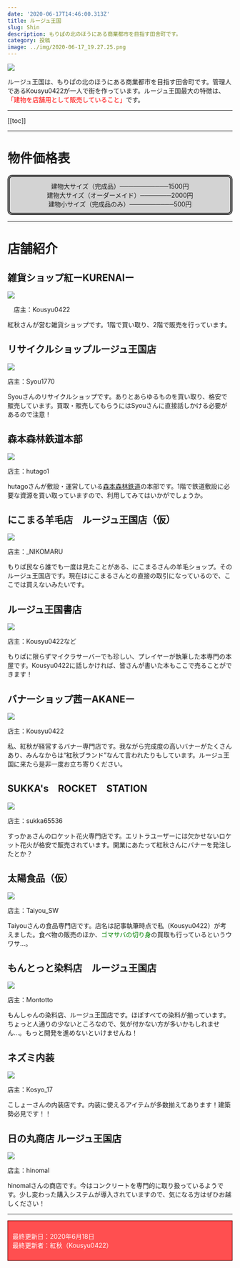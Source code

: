 ```yaml
---
date: '2020-06-17T14:46:00.313Z'
title: ルージュ王国
slug: Shin
description: もりぱの北のほうにある商業都市を目指す田舎町です。
category: 投稿
image: ../img/2020-06-17_19.27.25.png
---
```

![](/img/2020-06-17_19.27.25.png)

ルージュ王国は、もりぱの北のほうにある商業都市を目指す田舎町です。管理人であるKousyu0422が一人で街を作っています。ルージュ王国最大の特徴は、<span style="color: red"> 「建物を店舗用として販売していること」</span>です。

- - -

\[[toc]]

- - -

# 物件価格表

<div style="padding: 10px; margin-bottom: 10px; border: 5px double #333333; border-radius: 10px; background-color: #D3D3D3;text-align:center;">
建物大サイズ（完成品）───────────1500円<br/>建物大サイズ（オーダーメイド）───────2000円<br/>建物小サイズ（完成品のみ）──────────500円

</div>

- - -

# 店舗紹介

## 雑貨ショップ紅ーKURENAIー

![](/img/2020-06-17_22.28.29.png)

　店主：Kousyu0422

紅秋さんが営む雑貨ショップです。1階で買い取り、2階で販売を行っています。

## リサイクルショップルージュ王国店

![](/img/2020-06-17_22.28.50.png)

店主：Syou1770

Syouさんのリサイクルショップです。ありとあらゆるものを買い取り、格安で販売しています。買取・販売してもらうにはSyouさんに直接話しかける必要があるので注意！

## 森本森林鉄道本部

![](/img/2020-06-17_22.29.43.png)

店主：hutago1

hutagoさんが敷設・運営している[森本森林鉄道](https://wiki.morino.party/train_hutago1)の本部です。1階で鉄道敷設に必要な資源を買い取っていますので、利用してみてはいかがでしょうか。

## にこまる羊毛店　ルージュ王国店（仮）

![](/img/2020-06-17_22.30.11.png)

店主：_NIKOMARU

もりぱ民なら誰でも一度は見たことがある、にこまるさんの羊毛ショップ。そのルージュ王国店です。現在はにこまるさんとの直接の取引になっているので、ここでは買えないみたいです。

## ルージュ王国書店

![](/img/2020-06-17_22.30.22.png)

店主：Kousyu0422など

もりぱに限らずマイクラサーバーでも珍しい、プレイヤーが執筆した本専門の本屋です。Kousyu0422に話しかければ、皆さんが書いた本もここで売ることができます！

## バナーショップ茜ーAKANEー

![](/img/2020-06-17_22.31.20.png)

店主：Kousyu0422 

私、紅秋が経営するバナー専門店です。我ながら完成度の高いバナーがたくさんあり、みんなからは“紅秋ブランド”なんて言われたりもしています。ルージュ王国に来たら是非一度お立ち寄りください。

## SUKKA's　ROCKET　STATION

![](/img/2020-06-17_22.31.29.png)

店主：sukka65536

すっかぁさんのロケット花火専門店です。エリトラユーザーには欠かせないロケット花火が格安で販売されています。開業にあたって紅秋さんにバナーを発注したとか？

## 太陽食品（仮）

![](/img/2020-06-17_22.31.36.png)

店主：Taiyou_SW

Taiyouさんの食品専門店です。店名は記事執筆時点で私（Kousyu0422）が考えました。食べ物の販売のほか、<span style="background:99FF66; color: green;">ゴマサバの切り身</span>の買取も行っているというウワサ…。

## もんとっと染料店　ルージュ王国店

![](/img/2020-06-17_22.31.56.png)

店主：Montotto

もんしゃんの染料店、ルージュ王国店です。ほぼすべての染料が揃っています。ちょっと人通りの少ないところなので、気が付かない方が多いかもしれません…。もっと開発を進めないといけませんね！

## ネズミ内装

![](/img/2020-06-17_22.32.26.png)

店主：Kosyo_17

こしょーさんの内装店です。内装に使えるアイテムが多数揃えてあります！建築勢必見です！！

## 日の丸商店 ルージュ王国店

![](/img/2020-06-22_22.13.10.png)

店主：hinomal

hinomalさんの商店です。今はコンクリートを専門的に取り扱っているようです。少し変わった購入システムが導入されていますので、気になる方はぜひお越しください！

- - -

<div style="padding: 10px; margin-bottom: 10px; border: 1px solid #660000; background-color: #FF4F50; color: #ffffff;">

最終更新日：2020年6月18日<br/>最終更新者：紅秋（Kousyu0422）

</div>
